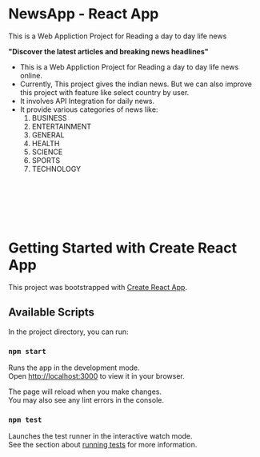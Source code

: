 # NewsApp - React App
This is a Web Appliction Project for Reading a day to day life news 

<b>"Discover the latest articles and breaking news headlines"</b>
<ul>
  <li> This is a Web Appliction Project for Reading a day to day life news online. </li>
  <li> Currently, This project gives the indian news. But we can also improve this project with feature like select country by user. </li>
  <li> It involves API Integration for daily news. </li>
  <li> It provide various categories of news like: 
    <ol>
      <li> BUSINESS </li>
      <li> ENTERTAINMENT </li>
      <li> GENERAL </li>
      <li> HEALTH </li>
      <li> SCIENCE </li>
      <li> SPORTS </li>
      <li> TECHNOLOGY </li>
    </ol>
  </li>
</ul>

<pre>




  
</pre>

# Getting Started with Create React App

This project was bootstrapped with [Create React App](https://github.com/facebook/create-react-app).

## Available Scripts

In the project directory, you can run:

### `npm start`

Runs the app in the development mode.\
Open [http://localhost:3000](http://localhost:3000) to view it in your browser.

The page will reload when you make changes.\
You may also see any lint errors in the console.

### `npm test`

Launches the test runner in the interactive watch mode.\
See the section about [running tests](https://facebook.github.io/create-react-app/docs/running-tests) for more information.
